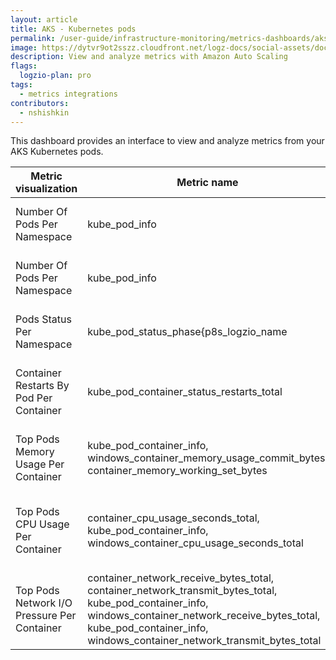 ```yaml
---
layout: article
title: AKS - Kubernetes pods
permalink: /user-guide/infrastructure-monitoring/metrics-dashboards/aks-kubernetes-pods.html 
image: https://dytvr9ot2sszz.cloudfront.net/logz-docs/social-assets/docs-social.jpg
description: View and analyze metrics with Amazon Auto Scaling
flags:
  logzio-plan: pro
tags:
  - metrics integrations
contributors:
  - nshishkin
---
```


This dashboard provides an interface to view and analyze metrics from your AKS Kubernetes pods.

| Metric visualization                        | Metric name                                                                                                                                                                                                                    | Description                                              |
| ------------------------------------------- | ------------------------------------------------------------------------------------------------------------------------------------------------------------------------------------------------------------------------------ | -------------------------------------------------------- |
| Number Of Pods Per Namespace                | kube_pod_info                                                                                                                                                                                                                  | Number of pods per namespace (timeseries)                |
| Number Of Pods Per Namespace                | kube_pod_info                                                                                                                                                                                                                  | Number of pods per namespace (stats)                     |
| Pods Status Per Namespace                   | kube_pod_status_phase{p8s_logzio_name                                                                                                                                                                                          | Pods status per namespace (timeseries)                   |
| Container Restarts By Pod Per Container     | kube_pod_container_status_restarts_total                                                                                                                                                                                       | Container Restarts by Pod per container (timeseries)     |
| Top Pods Memory Usage Per Container         | kube_pod_container_info, windows_container_memory_usage_commit_bytes, container_memory_working_set_bytes                                                                                                                       | Top pods memory usage per container (timeseries)         |
| Top Pods CPU Usage Per Container            | container_cpu_usage_seconds_total, kube_pod_container_info, windows_container_cpu_usage_seconds_total                                                                                                                          | Top pods CPU usage per container (time series)           |
| Top Pods Network I/O Pressure Per Container | container_network_receive_bytes_total, container_network_transmit_bytes_total, kube_pod_container_info, windows_container_network_receive_bytes_total, kube_pod_container_info, windows_container_network_transmit_bytes_total | Top pods network I/O pressure per container (timeseries) |
